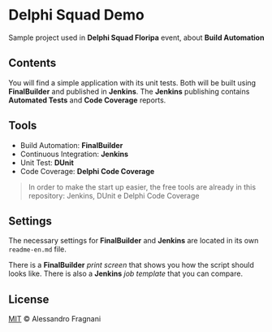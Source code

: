# Delphi Squad Demo

Sample project used in **Delphi Squad Floripa** event, about **Build Automation**

## Contents

You will find a simple application with its unit tests. Both will be built using **FinalBuilder** and published in **Jenkins**. The **Jenkins** publishing contains **Automated Tests** and **Code Coverage** reports.

## Tools

* Build Automation: **FinalBuilder**
* Continuous Integration: **Jenkins**
* Unit Test: **DUnit**
* Code Coverage: **Delphi Code Coverage**

> In order to make the start up easier, the free tools are already in this repository: Jenkins, DUnit e Delphi Code Coverage

## Settings

The necessary settings for **FinalBuilder** and **Jenkins** are located in its own  `readme-en.md` file.

There is a **FinalBuilder** _print screen_ that shows you how the script should looks like. There is also a **Jenkins** _job template_ that you can compare.

## License

[MIT](LICENSE.md) &copy; Alessandro Fragnani 
